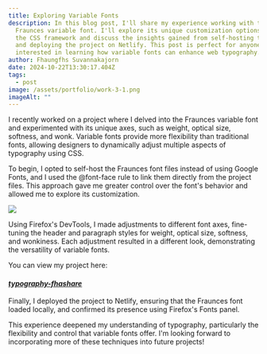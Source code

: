 ```yaml
---
title: Exploring Variable Fonts
description: In this blog post, I'll share my experience working with the
  Fraunces variable font. I'll explore its unique customization options within
  the CSS framework and discuss the insights gained from self-hosting the font
  and deploying the project on Netlify. This post is perfect for anyone
  interested in learning how variable fonts can enhance web typography.
author: Fhaungfhs Suvannakajorn
date: 2024-10-22T13:30:17.404Z
tags:
  - post
image: /assets/portfolio/work-3-1.png
imageAlt: ""
---
```

I recently worked on a project where I delved into the Fraunces variable font and experimented with its unique axes, such as weight, optical size, softness, and wonk. Variable fonts provide more flexibility than traditional fonts, allowing designers to dynamically adjust multiple aspects of typography using CSS.

To begin, I opted to self-host the Fraunces font files instead of using Google Fonts, and I used the @font-face rule to link them directly from the project files. This approach gave me greater control over the font's behavior and allowed me to explore its customization.

![](/assets/portfolio/work-3-2.png)

Using Firefox's DevTools, I made adjustments to different font axes, fine-tuning the header and paragraph styles for weight, optical size, softness, and wonkiness. Each adjustment resulted in a different look, demonstrating the versatility of variable fonts.

 You can view my project here: 

#### *[typography-fhashare](https://typography-fhashare.netlify.app/)*

Finally, I deployed the project to Netlify, ensuring that the Fraunces font loaded locally, and confirmed its presence using Firefox's Fonts panel. 

This experience deepened my understanding of typography, particularly the flexibility and control that variable fonts offer. I'm looking forward to incorporating more of these techniques into future projects!